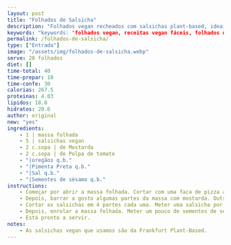 ```yaml
---
layout: post
title: "Folhados de Salsicha"
description: "Folhados vegan recheados com salsichas plant-based, ideais para qualquer refeição ou ocasião especial"
keywords: "keywords: "folhados vegan, receitas vegan fáceis, folhados de salsicha vegan, entradas vegan, snacks rápidos vegan, folhados rápidos, receitas plant-based, lanches vegan, jantar vegan fácil, almoço vegan, receitas saudáveis, receitas com massa folhada"
permalink: /folhados-de-salsicha/
type: ["Entrada"]
image: "/assets/img/folhados-de-salsicha.webp"
serve: 20 folhados
diet: []
time-total: 40
time-prepar: 10
time-confe: 30
calorias: 267.5
proteinas: 4.03
lipidos: 18.8
hidratos: 20.6
author: original
new: "yes"
ingredients:
    - 1 | massa folhada
    - 5 | salsichas vegan
    - 2 c.sopa | de Mostarda
    - 2 c.sopa | de Polpa de tomate
    - "|oregãos q.b."
    - "|Pimenta Preta q.b."
    - "|Sal q.b."
    - "|Sementes de sésamo q.b."
instructions:
    - Começar por abrir a massa folhada. Cortar com uma faca de pizza a massa em 20 partes. 
    - Depois, barrar a gosto algumas partes da massa com mostarda. Outras com polpa de tomate temperada com pimenta preta, oregãos e sal.
    - Cortar as salsichas em 4 partes cada uma. Meter uma salsicha por parte de massa cortada. 
    - Depois, enrolar a massa folhada. Meter um pouco de sementes de sésamo por cima e levar ao forno de acordo com as indicações da massa folhada (180Cº por 30 minutos geralmente).
    - Está pronto a servir.
notes:
    - As salsichas vegan que usamos são da Frankfurt Plant-Based.
---
```



